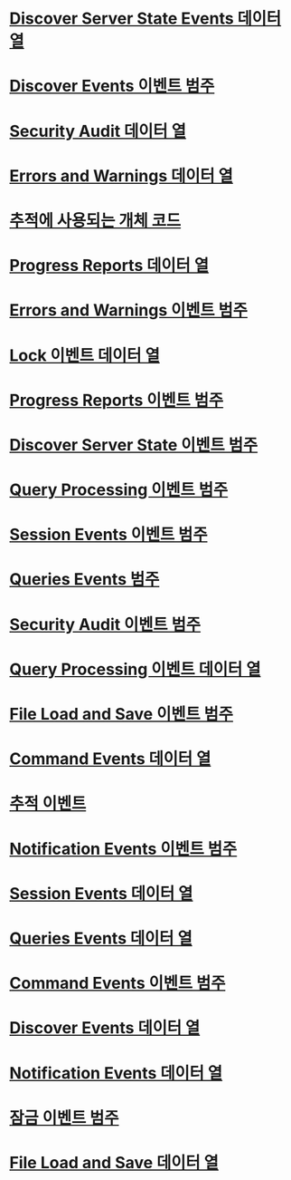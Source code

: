 # [Discover Server State Events 데이터 열](discover-server-state-events-data-columns.md)
# [Discover Events 이벤트 범주](discover-events-event-category.md)
# [Security Audit 데이터 열](security-audit-data-columns.md)
# [Errors and Warnings 데이터 열](errors-and-warnings-events-data-columns.md)
# [추적에 사용되는 개체 코드](analysis-services-object-type-codes-used-in-traces.md)
# [Progress Reports 데이터 열](progress-reports-data-columns.md)
# [Errors and Warnings 이벤트 범주](errors-and-warnings-event-category.md)
# [Lock 이벤트 데이터 열](lock-events-data-columns.md)
# [Progress Reports 이벤트 범주](progress-reports-event-category.md)
# [Discover Server State 이벤트 범주](discover-server-state-event-category.md)
# [Query Processing 이벤트 범주](query-processing-events-category.md)
# [Session Events 이벤트 범주](session-events-event-category.md)
# [Queries Events 범주](queries-events-category.md)
# [Security Audit 이벤트 범주](security-audit-event-category.md)
# [Query Processing 이벤트 데이터 열](query-processing-events-data-columns.md)
# [File Load and Save 이벤트 범주](file-load-and-save-event-category.md)
# [Command Events 데이터 열](command-events-data-columns.md)
# [추적 이벤트](analysis-services-trace-events.md)
# [Notification Events 이벤트 범주](notification-events-event-category.md)
# [Session Events 데이터 열](session-events-data-columns.md)
# [Queries Events 데이터 열](queries-events-data-columns.md)
# [Command Events 이벤트 범주](command-events-event-category.md)
# [Discover Events 데이터 열](discover-events-data-columns.md)
# [Notification Events 데이터 열](notification-events-data-columns.md)
# [잠금 이벤트 범주](lock-events-category.md)
# [File Load and Save 데이터 열](file-load-and-save-data-columns.md)
